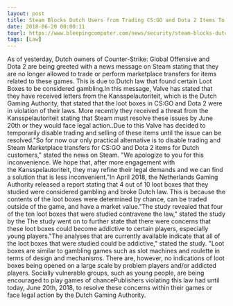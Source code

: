 ```yaml
---
layout: post
title: Steam Blocks Dutch Users from Trading CS:GO and Dota 2 Items To Avoid Legal Action
date: 2018-06-20 00:00:11
tourl: https://www.bleepingcomputer.com/news/security/steam-blocks-dutch-users-from-trading-cs-go-and-dota-2-items-to-avoid-legal-action/
tags: [Law]
---
```

As of yesterday, Dutch owners of Counter-Strike: Global Offensive and Dota 2 are being greeted with a news message on Steam stating that they are no longer allowed to trade or perform marketplace transfers for items related to these games. This is due to Dutch law that found certain Loot Boxes to be considered gambling.In this message, Valve has stated that they have received letters from the Kansspelautoriteit, which is the Dutch Gaming Authority, that stated that the loot boxes in CS:GO and Dota 2 were in violation of their laws. More recently they received a threat from the Kansspelautoriteit stating that Steam must resolve these issues by June 20th or they would face legal action..Due to this Valve has decided to temporarily disable trading and selling of these items until the issue can be resolved."So for now our only practical alternative is to disable trading and Steam Marketplace transfers for CS:GO and Dota 2 items for Dutch customers," stated the news on Steam. "We apologize to you for this inconvenience. We hope that, after more engagement with the Kansspelautoriteit, they may refine their legal demands and we can find a solution that is less inconvenient."In April 2018, the Netherlands Gaming Authority released a report stating that 4 out of 10 loot boxes that they studied were considered gambling and broke Dutch law. This is because the contents of the loot boxes were determined by chance, can be traded outside of the game, and have a market value."The study revealed that four of the ten loot boxes that were studied contravene the law," stated the study by the The study went on to further state that there were concerns that these loot boxes could become addictive to certain players, especially young players."The analyses that are currently available indicate that all of the loot boxes that were studied could be addictive," stated the study. "Loot boxes are similar to gambling games such as slot machines and roulette in terms of design and mechanisms. There are, however, no indications of loot boxes being opened on a large scale by problem players and/or addicted players. Socially vulnerable groups, such as young people, are being encouraged to play games of chancePublishers violating this law had until today, June 20th, 2018, to resolve these concerns within their games or face legal action by the Dutch Gaming Authority.